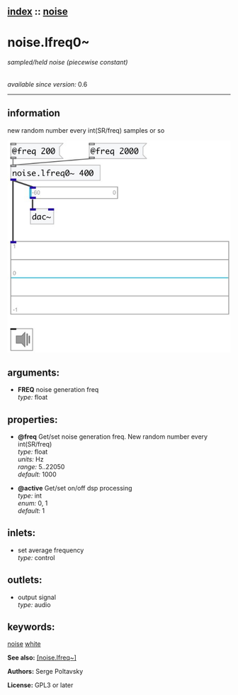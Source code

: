 [index](index.html) :: [noise](category_noise.html)
---

# noise.lfreq0~

###### sampled/held noise (piecewise constant)

*available since version:* 0.6

---


## information
new random number every int(SR/freq) samples or so


[![example](../examples/img/noise.lfreq0~.jpg)](../examples/pd/noise.lfreq0~.pd)



## arguments:

* **FREQ**
noise generation freq<br>
_type:_ float<br>





## properties:

* **@freq** 
Get/set noise generation freq. New random number every int(SR/freq)<br>
_type:_ float<br>
_units:_ Hz<br>
_range:_ 5..22050<br>
_default:_ 1000<br>

* **@active** 
Get/set on/off dsp processing<br>
_type:_ int<br>
_enum:_ 0, 1<br>
_default:_ 1<br>



## inlets:

* set average frequency<br>
_type:_ control



## outlets:

* output signal<br>
_type:_ audio



## keywords:

[noise](keywords/noise.html)
[white](keywords/white.html)



**See also:**
[\[noise.lfreq~\]](noise.lfreq~.html)




**Authors:** Serge Poltavsky




**License:** GPL3 or later





